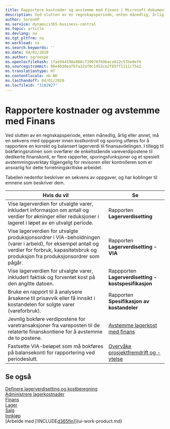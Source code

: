 ```yaml
---
title: Rapportere kostnader og avstemme med Finans | Microsoft-dokumentasjon
description: Ved slutten av en regnskapsperiode, enten månedlig, årlig eller annet, må en sekvens med oppgaver innen kostkontroll og sporing utføres for å rapportere en korrekt og balansert lagerverdi til finansavdelingen. I tillegg til bokføringsrutinen som overfører de enkeltstående vareverdipostene til dedikerte finanskonti, er flere rapporter, sporingsfunksjoner og et spesielt avstemmingsverktøy tilgjengelig for revisoren eller kontrolleren som er ansvarlig for dette forretningskritiske arbeidet.
author: SorenGP
ms.service: dynamics365-business-central
ms.topic: article
ms.devlang: na
ms.tgt_pltfrm: na
ms.workload: na
ms.search.keywords: ''
ms.date: 04/01/2020
ms.author: sgroespe
ms.openlocfilehash: 1fae944598a988c739978f69bace612c57de0ef6
ms.sourcegitcommit: 88e4b30eaf6fa32af0c1452ce2f85ff1111c75e2
ms.translationtype: HT
ms.contentlocale: nb-NO
ms.lasthandoff: 04/01/2020
ms.locfileid: "3182927"
---
```

# <a name="reporting-costs-and-reconciling-with-the-general-ledger"></a>Rapportere kostnader og avstemme med Finans
Ved slutten av en regnskapsperiode, enten månedlig, årlig eller annet, må en sekvens med oppgaver innen kostkontroll og sporing utføres for å rapportere en korrekt og balansert lagerverdi til finansavdelingen. I tillegg til bokføringsrutinen som overfører de enkeltstående vareverdipostene til dedikerte finanskonti, er flere rapporter, sporingsfunksjoner og et spesielt avstemmingsverktøy tilgjengelig for revisoren eller kontrolleren som er ansvarlig for dette forretningskritiske arbeidet.  

 Tabellen nedenfor beskriver en sekvens av oppgaver, og har koblinger til emnene som beskriver dem.   

|**Hvis du vil**|**Se**|  
|------------|-------------|  
|Vise lagerverdien for utvalgte varer, inkludert informasjon om antall og verdier for økninger eller reduksjoner i lageret i løpet av en utvalgt periode.|Rapporten **Lagerverdisetting**|  
|Vise lagerverdien for utvalgte produksjonsordrer i VIA-beholdningen (varer i arbeid), for eksempel antall og verdier for forbruk, kapasitetsbruk og produksjon fra produksjonsordrer som pågår.|Rapporten **Lagerverdisetting - VIA**|  
|Vise lagerverdien for utvalgte varer, inkludert faktisk og forventet kost på den angitte datoen.|Rappporten **Lagerverdisetting - kostspesifikasjon**|  
|Bruke en rapport til å analysere årsakene til prisavvik eller få innsikt i kostandelen for solgte varer (vareforbruk).|Rapporten **Spesifikasjon av kostandeler**|  
|Jevnlig bokføre verdipostene for varetransaksjoner fra vareposten til de relaterte finanskontiene for å avstemme de to postene.|[Avstemme lagerkost med finans](finance-how-to-post-inventory-costs-to-the-general-ledger.md)|  
|Fastsette VIA-beløpet som må bokføres på balansekonti for rapportering ved periodeslutt.|[Overvåke prosjektfremdrift og -ytelse](projects-how-monitor-progress-performance.md)|

## <a name="see-also"></a>Se også  
[Definere lagerverdisetting og kostberegning](finance-set-up-inventory-valuation-and-costing.md)  
[Administrere lagerkostnader](finance-manage-inventory-costs.md)  
[Finans](finance.md)  
[Lager](inventory-manage-inventory.md)   
[Salg](sales-manage-sales.md)   
[Innkjøp](purchasing-manage-purchasing.md)  
[Arbeide med [!INCLUDE[d365fin](includes/d365fin_md.md)]](ui-work-product.md)
